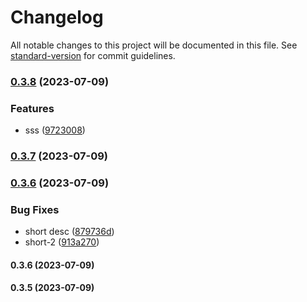 # Changelog

All notable changes to this project will be documented in this file. See [standard-version](https://github.com/conventional-changelog/standard-version) for commit guidelines.

### [0.3.8](https://github.com/umtdlgc/version-control/compare/v0.3.7...v0.3.8) (2023-07-09)


### Features

* sss ([9723008](https://github.com/umtdlgc/version-control/commit/9723008b1fe2d1c5d0016b6f0bddd28bd9e59374))

### [0.3.7](https://github.com/umtdlgc/version-control/compare/v0.3.6...v0.3.7) (2023-07-09)

### [0.3.6](https://github.com/umtdlgc/version-control/compare/v0.3.5...v0.3.6) (2023-07-09)


### Bug Fixes

* short desc ([879736d](https://github.com/umtdlgc/version-control/commit/879736dbd0f3c6754f535dc3a2ef6fd446e31966))
* short-2 ([913a270](https://github.com/umtdlgc/version-control/commit/913a27011ac9397cbc9fb5bedcc5b457511ab907))

#### 0.3.6 (2023-07-09)

#### 0.3.5 (2023-07-09)
